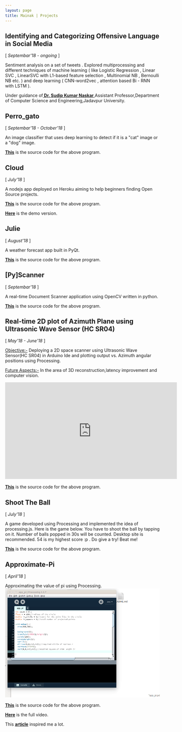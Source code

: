 ```yaml
---
layout: page
title: Mainak | Projects
---
```

## Identifying and Categorizing Offensive Language in Social Media

<p>[ <i>Septembar'18 - ongoing</i> ]</p>

Sentiment analysis on a set of tweets . Explored multiprocessing and different techniques of machine learning ( like Logistic Regression , Linear SVC ,  LinearSVC with L1-based feature selection , Multinomial NB , Bernoulli NB etc. ) and deep learning ( CNN-word2vec , attention based Bi - RNN with LSTM ).

<p>Under guidance of<strong><span style="color:black"><a href="https://sites.google.com/site/sudipnaskar/"> Dr. Sudip Kumar Naskar</a></span></strong>,Assistant Professor,Department of Computer Science and Engineering,Jadavpur University. </p>

## Perro_gato

<p>[ <i>Septembar'18 - October'18</i> ]</p>

An image classifier that uses deep learning to detect if it is a "cat" image or a "dog" image.
<p>
			   	 <strong><span style="color:black"><a href="https://github.com/mpalrocks/Perro_gato">This</a></span></strong> is the source code for the above program.
			</p>

## Cloud

<p>[ <i>July'18</i> ]</p>

A nodejs app deployed on Heroku aiming to help beginners finding Open Source projects.
<p>
			   	 <strong><span style="color:black"><a href="https://github.com/mpalrocks/Cloud">This</a></span></strong> is the source code for the above program.
			</p>
<p>
			   	 <strong><span style="color:black"><a href="https://cloud-mpal.herokuapp.com/">Here</a></span></strong> is the demo version.
			</p>

## Julie

<p>[ <i>August'18</i> ]</p>

A weather forecast app built in PyQt.
<p>
			   	 <strong><span style="color:black"><a href="https://github.com/mpalrocks/Julie">This</a></span></strong> is the source code for the above program.
			</p>

## [Py]Scanner

<p>[ <i>Septembar'18</i> ]</p>

A real-time Document Scanner application using OpenCV written in python.
<p>
			   	 <strong><span style="color:black"><a href="https://github.com/mpalrocks/pyScanner">This</a></span></strong> is the source code for the above program.
			</p>

## Real-time 2D plot of Azimuth Plane using Ultrasonic Wave Sensor (HC SR04)

<p>[ <i>May'18 - June'18</i> ]</p>

<p><u>Objective:-</u> Deploying a 2D space scanner using Ultrasonic Wave Sensor(HC SR04) in Arduino Ide and plotting output vs. Azimuth angular positions using Processing.</p>
<p><u>Future Aspects:-</u> In the area of 3D reconstruction,latency improvement and computer vision.</p>
<iframe width="560" height="315" src="https://www.youtube.com/embed/nc9N5fQh0Is" frameborder="0" allow="autoplay; encrypted-media" allowfullscreen></iframe>
<p>
			   	 <strong><span style="color:black"><a href="https://github.com/mpalrocks/Real-time-2D-plot-of-Azimuth-Plane-using-Ultrasonic-Wave-Sensor">This</a></span></strong> is the source code for the above program.
			</p>
<p></p>



## Shoot The Ball

<p>[ <i>July'18</i> ]</p>

A game developed using Processing and implemented the idea of processing.js. Here is the game below. You have to shoot the ball by tapping on it. Number of balls popped in 30s will be counted. Desktop site is recommended. 54 is my highest score :p . Do give a try! Beat me!

<meta charset="utf-8" />
		
<script src="./processing.js"></script>


<canvas id="PopGame" data-processing-sources="PopGame.pde" 
		width="500" height="500">
	
</canvas> 			

<p>
			   	 <strong><span style="color:black"><a href="https://github.com/mpalrocks/Shoot-The-Ball">This</a></span></strong> is the source code for the above program.
			</p>



## Approximate-Pi

<p>[ <i>April'18</i> ]</p>

Approximating the value of pi using Processing.
![Gif](/final_gif.gif)

<p>
			   	 <strong><span style="color:black"><a href="https://github.com/mpalrocks/Approximate-Pi">This</a></span></strong> is the source code for the above program.
			</p>
<p>
			   	 <strong><span style="color:black"><a href="https://www.youtube.com/watch?v=9_CuOAfGl7I">Here</a></span></strong> is the full video.
			</p>            
<p>
			   	This <strong><span style="color:black"><a href="http://www.physics.ohio-state.edu/%7Eorban/math_coding/pi_graphical/index.html">article</a></span></strong> inspired me a lot.
			</p>            


